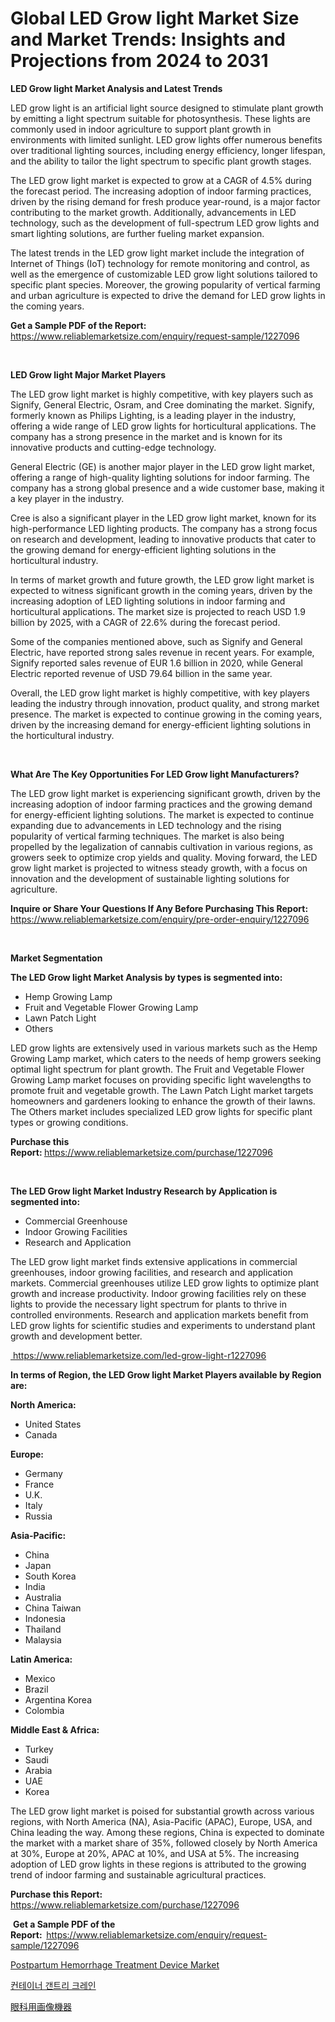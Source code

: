 <p><h1>Global LED Grow light Market Size and Market Trends: Insights and Projections from 2024 to 2031</h1></p><p><strong>LED Grow light Market Analysis and Latest Trends</strong></p>
<p><p>LED grow light is an artificial light source designed to stimulate plant growth by emitting a light spectrum suitable for photosynthesis. These lights are commonly used in indoor agriculture to support plant growth in environments with limited sunlight. LED grow lights offer numerous benefits over traditional lighting sources, including energy efficiency, longer lifespan, and the ability to tailor the light spectrum to specific plant growth stages.</p><p>The LED grow light market is expected to grow at a CAGR of 4.5% during the forecast period. The increasing adoption of indoor farming practices, driven by the rising demand for fresh produce year-round, is a major factor contributing to the market growth. Additionally, advancements in LED technology, such as the development of full-spectrum LED grow lights and smart lighting solutions, are further fueling market expansion.</p><p>The latest trends in the LED grow light market include the integration of Internet of Things (IoT) technology for remote monitoring and control, as well as the emergence of customizable LED grow light solutions tailored to specific plant species. Moreover, the growing popularity of vertical farming and urban agriculture is expected to drive the demand for LED grow lights in the coming years.</p></p>
<p><strong>Get a Sample PDF of the Report:&nbsp;</strong> <a href="https://www.reliablemarketsize.com/enquiry/request-sample/1227096">https://www.reliablemarketsize.com/enquiry/request-sample/1227096</a></p>
<p>&nbsp;</p>
<p><strong>LED Grow light Major Market Players</strong></p>
<p><p>The LED grow light market is highly competitive, with key players such as Signify, General Electric, Osram, and Cree dominating the market. Signify, formerly known as Philips Lighting, is a leading player in the industry, offering a wide range of LED grow lights for horticultural applications. The company has a strong presence in the market and is known for its innovative products and cutting-edge technology.</p><p>General Electric (GE) is another major player in the LED grow light market, offering a range of high-quality lighting solutions for indoor farming. The company has a strong global presence and a wide customer base, making it a key player in the industry.</p><p>Cree is also a significant player in the LED grow light market, known for its high-performance LED lighting products. The company has a strong focus on research and development, leading to innovative products that cater to the growing demand for energy-efficient lighting solutions in the horticultural industry.</p><p>In terms of market growth and future growth, the LED grow light market is expected to witness significant growth in the coming years, driven by the increasing adoption of LED lighting solutions in indoor farming and horticultural applications. The market size is projected to reach USD 1.9 billion by 2025, with a CAGR of 22.6% during the forecast period.</p><p>Some of the companies mentioned above, such as Signify and General Electric, have reported strong sales revenue in recent years. For example, Signify reported sales revenue of EUR 1.6 billion in 2020, while General Electric reported revenue of USD 79.64 billion in the same year.</p><p>Overall, the LED grow light market is highly competitive, with key players leading the industry through innovation, product quality, and strong market presence. The market is expected to continue growing in the coming years, driven by the increasing demand for energy-efficient lighting solutions in the horticultural industry.</p></p>
<p>&nbsp;</p>
<p><strong>What Are The Key Opportunities For LED Grow light Manufacturers?</strong></p>
<p><p>The LED grow light market is experiencing significant growth, driven by the increasing adoption of indoor farming practices and the growing demand for energy-efficient lighting solutions. The market is expected to continue expanding due to advancements in LED technology and the rising popularity of vertical farming techniques. The market is also being propelled by the legalization of cannabis cultivation in various regions, as growers seek to optimize crop yields and quality. Moving forward, the LED grow light market is projected to witness steady growth, with a focus on innovation and the development of sustainable lighting solutions for agriculture.</p></p>
<p><strong>Inquire or Share Your Questions If Any Before Purchasing This Report:</strong> <a href="https://www.reliablemarketsize.com/enquiry/pre-order-enquiry/1227096">https://www.reliablemarketsize.com/enquiry/pre-order-enquiry/1227096</a></p>
<p>&nbsp;</p>
<p><strong>Market Segmentation</strong></p>
<p><strong>The LED Grow light Market Analysis by types is segmented into:</strong></p>
<p><ul><li>Hemp Growing Lamp</li><li>Fruit and Vegetable Flower Growing Lamp</li><li>Lawn Patch Light</li><li>Others</li></ul></p>
<p><p>LED grow lights are extensively used in various markets such as the Hemp Growing Lamp market, which caters to the needs of hemp growers seeking optimal light spectrum for plant growth. The Fruit and Vegetable Flower Growing Lamp market focuses on providing specific light wavelengths to promote fruit and vegetable growth. The Lawn Patch Light market targets homeowners and gardeners looking to enhance the growth of their lawns. The Others market includes specialized LED grow lights for specific plant types or growing conditions.</p></p>
<p><strong>Purchase this Report:&nbsp;</strong><a href="https://www.reliablemarketsize.com/purchase/1227096">https://www.reliablemarketsize.com/purchase/1227096</a></p>
<p>&nbsp;</p>
<p><strong>The LED Grow light Market Industry Research by Application is segmented into:</strong></p>
<p><ul><li>Commercial Greenhouse</li><li>Indoor Growing Facilities</li><li>Research and Application</li></ul></p>
<p><p>The LED grow light market finds extensive applications in commercial greenhouses, indoor growing facilities, and research and application markets. Commercial greenhouses utilize LED grow lights to optimize plant growth and increase productivity. Indoor growing facilities rely on these lights to provide the necessary light spectrum for plants to thrive in controlled environments. Research and application markets benefit from LED grow lights for scientific studies and experiments to understand plant growth and development better.</p></p>
<p><a href="https://www.reliablemarketsize.com/led-grow-light-r1227096">&nbsp;https://www.reliablemarketsize.com/led-grow-light-r1227096</a></p>
<p><strong>In terms of Region, the LED Grow light Market Players available by Region are:</strong></p>
<p>
    <p> <strong> North America: </strong>
        <ul>
            <li>United States</li>
            <li>Canada</li>
        </ul>
        </p> 
    <p> <strong> Europe: </strong>
        <ul>
            <li>Germany</li>
            <li>France</li>
            <li>U.K.</li>
            <li>Italy</li>
            <li>Russia</li>
        </ul>
        </p> 
    <p> <strong> Asia-Pacific: </strong>
        <ul>
            <li>China</li>
            <li>Japan</li>
            <li>South Korea</li>
            <li>India</li>
            <li>Australia</li>
            <li>China Taiwan</li>
            <li>Indonesia</li>
            <li>Thailand</li>
            <li>Malaysia</li>
        </ul>
        </p> 
    <p> <strong> Latin America: </strong>
        <ul>
            <li>Mexico</li>
            <li>Brazil</li>
            <li>Argentina Korea</li>
            <li>Colombia</li>
        </ul>
        </p> 
    <p> <strong> Middle East & Africa: </strong>
        <ul>
            <li>Turkey</li>
            <li>Saudi</li>
            <li>Arabia</li>
            <li>UAE</li>
            <li>Korea</li>
        </ul>
    </p>
    </p>
<p><p>The LED grow light market is poised for substantial growth across various regions, with North America (NA), Asia-Pacific (APAC), Europe, USA, and China leading the way. Among these regions, China is expected to dominate the market with a market share of 35%, followed closely by North America at 30%, Europe at 20%, APAC at 10%, and USA at 5%. The increasing adoption of LED grow lights in these regions is attributed to the growing trend of indoor farming and sustainable agricultural practices.</p></p>
<p><strong>Purchase this Report: </strong><a href="https://www.reliablemarketsize.com/purchase/1227096">https://www.reliablemarketsize.com/purchase/1227096</a></p>
<p>&nbsp;<strong>Get a Sample PDF of the Report:&nbsp;&nbsp;</strong><a href="https://www.reliablemarketsize.com/enquiry/request-sample/1227096">https://www.reliablemarketsize.com/enquiry/request-sample/1227096</a></p>
<p><strong></strong></p>
<p><p><a href="https://issuu.com/reportprime-2/docs/postpartum-hemorrhage-treatment-device-market-size">Postpartum Hemorrhage Treatment Device Market</a></p><p><a href="https://github.com/mpodehpw07370073/Market-Research-Report-List-3/blob/main/40107893250.md">컨테이너 갠트리 크레인</a></p><p><a href="https://github.com/nxboeu02965442/Market-Research-Report-List-3/blob/main/1396758192086.md">眼科用画像機器</a></p></p>